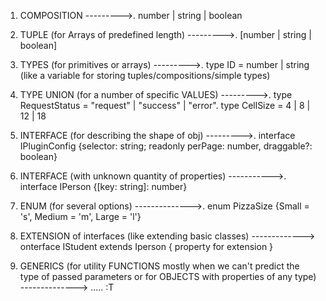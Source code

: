 1) COMPOSITION                                  --------->.   number | string | boolean






2) TUPLE  (for Arrays of predefined length)        --------->.     [number | string | boolean]






3) TYPES  (for primitives or arrays)               --------->.     type ID = number | string (like a variable for storing tuples/compositions/simple types)






4) TYPE UNION  (for a number of specific VALUES)  --------->.     type RequestStatus = "request" | "success" | "error".    type CellSize = 4 | 8 | 12 | 18






5) INTERFACE (for describing the shape of obj)    --------->.     interface IPluginConfig {selector: string; readonly perPage: number, draggable?: boolean}






6) INTERFACE (with unknown quantity of properties)    ----------->.     interface IPerson {[key: string]: number}






7) ENUM (for several options)            -------------->.     enum PizzaSize {Small = 's', Medium = 'm', Large = 'l'}






8) EXTENSION of interfaces (like extending basic classes)    ------------->  onterface IStudent extends Iperson { property for extension }





9) GENERICS (for utility FUNCTIONS mostly when we can't predict the type of passed parameters or for OBJECTS with properties of any type)         -------------->     <T> ..... :T 
  
  
  
